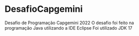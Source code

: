 # DesafioCapgemini
Desafio de Programação Capgemini 2022
O desafio foi feito na programação Java utilizando a IDE Eclipse 
Foi utilizado JDK 17
